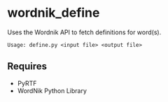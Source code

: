 # wordnik_define

Uses the Wordnik API to fetch definitions for word(s).

```
Usage: define.py <input file> <output file>
```

## Requires

- PyRTF
- WordNik Python Library